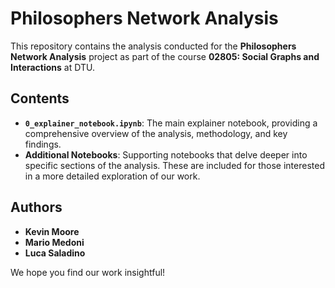 # Philosophers Network Analysis

This repository contains the analysis conducted for the **Philosophers Network Analysis** project as part of the course **02805: Social Graphs and Interactions** at DTU.

## Contents

- **`0_explainer_notebook.ipynb`**: The main explainer notebook, providing a comprehensive overview of the analysis, methodology, and key findings.
- **Additional Notebooks**: Supporting notebooks that delve deeper into specific sections of the analysis. These are included for those interested in a more detailed exploration of our work.

## Authors

- **Kevin Moore**
- **Mario Medoni**
- **Luca Saladino**

We hope you find our work insightful!
